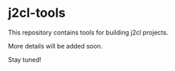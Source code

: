 # j2cl-tools

This repository contains tools for building j2cl projects.

More details will be added soon.

Stay tuned!
